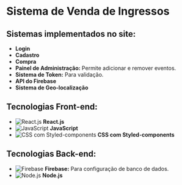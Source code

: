 # Sistema de Venda de Ingressos

## Sistemas implementados no site:
- **Login**
- **Cadastro**
- **Compra**
- **Painel de Administração:** Permite adicionar e remover eventos.
- **Sistema de Token:** Para validação.
- **API do Firebase**
- **Sistema de Geo-localização**

## Tecnologias Front-end:
- ![React.js](https://commons.wikimedia.org/wiki/File:React-icon.svg) **React.js**
- ![JavaScript](https://icons.iconarchive.com/icons/danleech/simple/1024/javascript-icon.png) **JavaScript**
- ![CSS com Styled-components](https://seeklogo.com/images/S/styled-components-logo-DCD3F77477-seeklogo.com.png) **CSS com Styled-components**

## Tecnologias Back-end:
- ![Firebase](https://www.vectorlogo.zone/logos/firebase/firebase-icon.svg) **Firebase:** Para configuração de banco de dados.
- ![Node.js](https://nodejs.org/static/images/logo.svg) **Node.js**
